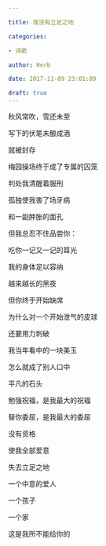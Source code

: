 ```yaml
---

title: 我没有立足之地

categories:

- 诗歌

author: Herb

date: 2017-11-09 23:01:09

draft: true
---
```


秋风常吹，雪还未至

写下的伏笔未酿成酒

就被封存

梅园操场终于成了专属的囚笼

判处我清醒着服刑



孤独使我害了场牙病

和一副肿胀的面孔

但我总忍不住品尝你：

吃你一记又一记的耳光



我的身体足以容纳

越来越长的黑夜

但你终于开始缺席



为什么对一个开始泄气的皮球

还要用力刺破



我当年看中的一块美玉

怎么就成了别人口中

平凡的石头



勉强祝福，是我最大的祝福

替你委屈，是我最大的委屈

没有资格

使我全部爱意

失去立足之地



一个中意的爱人

一个孩子

一个家

这是我所不能给你的